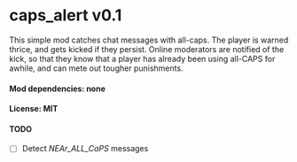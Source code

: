 # caps_alert v0.1

This simple mod catches chat messages with all-caps. The player is warned thrice, and gets kicked if they persist. Online moderators are notified of the kick, so that they know that a player has already been using all-CAPS for awhile, and can mete out tougher punishments.

#### Mod dependencies: none

#### License: MIT

#### TODO
- [ ] Detect _NEAr_ALL_CaPS_ messages
